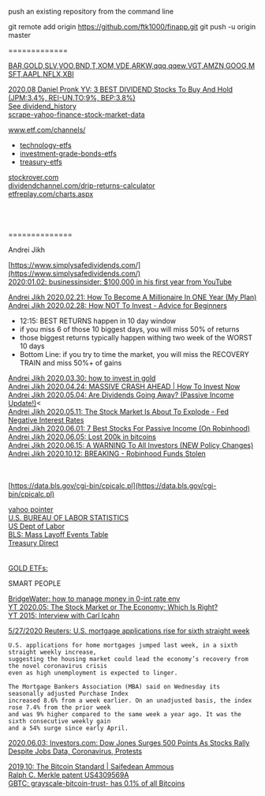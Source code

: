 push an existing repository from the command line

  git remote add origin https://github.com/ftk1000/finapp.git
  git push -u origin master
  
=============  

[BAR,GOLD,SLV,VOO,BND,T,XOM,VDE,ARKW,qqq,qqew,VGT,AMZN,GOOG,MSFT,AAPL,NFLX,XBI](https://finance.yahoo.com/quotes/BAR,GOLD,SLV,VOO,BND,T,XOM,VDE,ARKW,qqq,qqew,VGT,AMZN,GOOG,MSFT,AAPL,NFLX,XBI/view/v1)<br>

[2020.08 Daniel Pronk YV: 3 BEST DIVIDEND Stocks To Buy And Hold (JPM:3.4%, REI-UN.TO:9%, BEP:3.8%)](https://www.youtube.com/watch?v=104d70xxnW0)<br>
[See dividend_history](https://www.streetinsider.com/dividend_history.php?q=intc)<br>
[scrape-yahoo-finance-stock-market-data](https://www.scrapehero.com/scrape-yahoo-finance-stock-market-data/)<br>

[www.etf.com/channels/ ](https://www.etf.com/channels/)<br>
* [technology-etfs](https://www.etf.com/channels/technology-etfs)
* [investment-grade-bonds-etfs](https://www.etf.com/channels/investment-grade-bonds)
* [treasury-etfs](https://www.etf.com/channels/treasury-etfs)

[stockrover.com](https://www.stockrover.com)<br>
[dividendchannel.com/drip-returns-calculator](https://www.dividendchannel.com/drip-returns-calculator)<br>
[etfreplay.com/charts.aspx](https://www.etfreplay.com/charts.aspx)<br>
[]()<br>
[]()<br>
[]()<br>

==============

Andrei Jikh 

[https://www.simplysafedividends.com/](https://www.simplysafedividends.com/)<br>
[2020:01.02: businessinsider: $100,000 in his first year from YouTube](https://www.businessinsider.com/how-much-money-youtube-pays-creators-views-per-month-year-2019-12)<br>

[Andrei Jikh 2020.02.21: How To Become A Millionaire In ONE Year (My Plan)](https://www.youtube.com/watch?v=IoOgnnX_p10)<br>
[Andrei Jikh 2020.02.28: How NOT To Invest - Advice for Beginners](https://www.youtube.com/watch?v=uB6guymgX3w)<br>
* 12:15: BEST RETURNS happen in 10 day window
* if you miss 6 of those 10 biggest days, you will miss 50% of returns
* those biggest returns typically happen withing two week of the WORST 10 days
* Bottom Line: if you try to time the market, you will miss the RECOVERY TRAIN and miss 50%+ of gains

[Andrei Jikh 2020.03.30: how to invest in gold](https://www.youtube.com/watch?v=y6o6B0QkHbI)<br>
[Andrei Jikh 2020.04.24:  MASSIVE CRASH AHEAD | How To Invest Now](https://www.youtube.com/watch?v=92wenJfjBDY&feature=youtu.be)<br>
[Andrei Jikh 2020.05.04: Are Dividends Going Away? (Passive Income Update!)](https://www.youtube.com/watch?v=AynS46MX3z8)<<br>
[Andrei Jikh 2020.05.11: The Stock Market Is About To Explode - Fed Negative Interest Rates](https://www.youtube.com/watch?v=NC6DTvdplOs)<br>
[Andrei Jikh 2020.06.01: 7 Best Stocks For Passive Income (On Robinhood)](https://www.youtube.com/watch?v=PUQsxWDhNyc)<br>
[Andrei Jikh 2020.06.05: Lost 200k in bitcoins](https://www.youtube.com/watch?v=6rXwXZ7vBzw)<br>
[Andrei Jikh 2020.06.15: A WARNING To All Investors (NEW Policy Changes)](https://www.youtube.com/watch?v=t0yaqQuBpMo#action=share)<br>
[Andrei Jikh 2020.10.12: BREAKING - Robinhood Funds Stolen](https://users.mccme.ru/akopyan/papers/RuGeoFigures.pdf)<br>
[]()<br>
[]()<br>


[https://data.bls.gov/cgi-bin/cpicalc.pl](https://data.bls.gov/cgi-bin/cpicalc.pl)<br>

[yahoo pointer](https://finance.yahoo.com/quotes/VOO,XOM,VDE/view/v1)<br>
[U.S. BUREAU OF LABOR STATISTICS](https://www.bls.gov/data/#productivity)<br>
[US Dept of Labor](https://search.usa.gov/search?utf8=%E2%9C%93&affiliate=www.dol.gov&query=unemployment+stats)<br>
[BLS: Mass Layoff Events Table](https://www.bls.gov/news.release/mmls.t01.htm)<br>
[Treasury Direct](https://www.treasurydirect.gov/indiv/indiv.htm)<br>
[]()<br>
[]()<br>
[GOLD ETFs: ](https://www.investopedia.com/articles/etfs/top-gold-etfs/)<br>

SMART PEOPLE

[BridgeWater: how to manage money in 0-int rate env](https://www.youtube.com/watch?v=KWlu2nSLhxQ&feature=emb_rel_pause)<br>
[YT 2020.05: The Stock Market or The Economy: Which Is Right?](https://youtu.be/rxwSPfWMzew)<br>
[YT 2015: Interview with Carl Icahn](https://youtu.be/GsN0WVLjpcs)<br>



[5/27/2020 Reuters: U.S. mortgage applications rise for sixth straight week](https://www.reuters.com/article/us-usa-economy-housing-idUSKBN2331IX)<br>

    U.S. applications for home mortgages jumped last week, in a sixth straight weekly increase, 
    suggesting the housing market could lead the economy’s recovery from the novel coronavirus crisis 
    even as high unemployment is expected to linger.

    The Mortgage Bankers Association (MBA) said on Wednesday its seasonally adjusted Purchase Index 
    increased 8.6% from a week earlier. On an unadjusted basis, the index rose 7.4% from the prior week 
    and was 9% higher compared to the same week a year ago. It was the sixth consecutive weekly gain 
    and a 54% surge since early April.

[2020.06.03: Investors.com: Dow Jones Surges 500 Points As Stocks Rally Despite Jobs Data, Coronavirus, Protests](https://www.investors.com/market-trend/stock-market-today/dow-jones-surges-400-points-stock-market-rallies-nasdaq-nears-record-high/)<br>

[2019,10: The Bitcoin Standard | Saifedean Ammous](https://www.youtube.com/watch?v=nkNhSPxFsnY)<br>
[Ralph C. Merkle patent US4309569A](https://patentimages.storage.googleapis.com/69/ab/d9/2ff9f94fada6ea/US4309569.pdf)<br>
[GBTC: grayscale-bitcoin-trust- has 0.1% of all Bitcoins](https://www.investors.com/research/gbtc-stock-is-grayscale-bitcoin-trust-a-buy-now/)<br>


